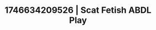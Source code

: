 ---
categories:
- Fantasy surrender
- Erotic tension tease
- AI-generated
- Eye contact kink
- Hands-on body
- Erotic tension build
- ASMR
- Cosplay
image: /assets/images/1746634209526.jpg
layout: post
seo:
  description: Featured content with exclusive Scat Fetish, ABDL Play. HD images available.
  keywords: Scat Fetish, ABDL Play
  og_image: /assets/images/1746634209526.jpg
  schema_type: VisualArtwork
tags:
- ABDL Play
- Scat Fetish
- '#1746634209526'
title: 1746634209526 | Scat Fetish ABDL Play
---